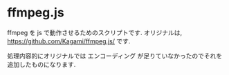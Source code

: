 # ffmpeg.js

ffmpeg を js で動作させるためのスクリプトです.
オリジナルは, https://github.com/Kagami/ffmpeg.js/ です.

処理内容的にオリジナルでは エンコーディング が足りていなかったのでそれを追加したものになります.
